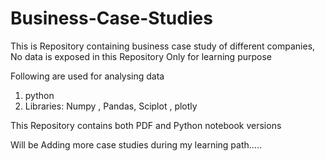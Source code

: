 # Business-Case-Studies

This is Repository containing business case study of different companies, 
No data is exposed in this Repository
Only for learning purpose

Following are used for analysing data

1) python
2) Libraries:  Numpy , Pandas, Sciplot , plotly

This Repository contains both PDF and Python notebook versions

Will be Adding more case studies during my learning path.....

